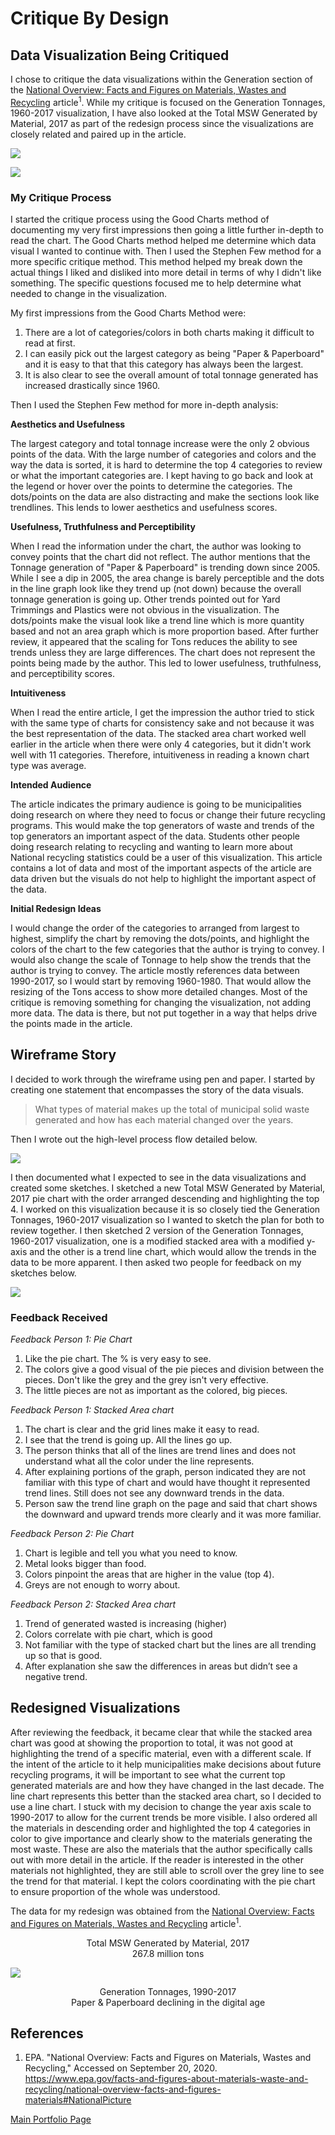 # Critique By Design

## Data Visualization Being Critiqued 

I chose to critique the data visualizations within the Generation section of the [National Overview: Facts and Figures on Materials, Wastes and Recycling](/https://www.epa.gov/facts-and-figures-about-materials-waste-and-recycling/national-overview-facts-and-figures-materials#NationalPicture) article<sup>1</sup>.  While my critique is focused on the Generation Tonnages, 1960-2017 visualization, I have also looked at the Total MSW Generated by Material, 2017 as part of the redesign process since the visualizations are closely related and paired up in the article.  


![](GenerationPieChart.JPG?raw=true)


![](GenerationStackedArea.JPG?raw=true)


### My Critique Process
I started the critique process using the Good Charts method of documenting my very first impressions then going a little further in-depth to read the chart. The Good Charts method helped me determine which data visual I wanted to continue with.  Then I used the Stephen Few method for a more specific critique method.  This method helped my break down the actual things I liked and disliked into more detail in terms of why I didn't like something. The specific questions focused me to help determine what needed to change in the visualization.

My first impressions from the Good Charts Method were:
1. There are a lot of categories/colors in both charts making it difficult to read at first.
2. I can easily pick out the largest category as being "Paper & Paperboard" and it is easy to that that this category has always been the largest. 
3. It is also clear to see the overall amount of total tonnage generated has increased drastically since 1960.

Then I used the Stephen Few method for more in-depth analysis:

**Aesthetics and Usefulness**

The largest category and total tonnage increase were the only 2 obvious points of the data.  With the large number of categories and colors and the way the data is sorted, it is hard to determine the top 4 categories to review or what the important categories are. I kept having to go back and look at the legend or hover over the points to determine the categories. The dots/points on the data are also distracting and make the sections look like trendlines.  This lends to lower aesthetics and usefulness scores.

**Usefulness, Truthfulness and Perceptibility**

When I read the information under the chart, the author was looking to convey points that the chart did not reflect. The author mentions that the Tonnage generation of "Paper & Paperboard" is trending down since 2005.  While I see a dip in 2005, the area change is barely perceptible and the dots in the line graph look like they trend up (not down) because the overall tonnage generation is going up. Other trends pointed out for Yard Trimmings and Plastics were not obvious in the visualization.  The dots/points make the visual look like a trend line which is more quantity based and not an area graph which is more proportion based. After further review, it appeared that the scaling for Tons reduces the ability to see trends unless they are large differences.  The chart does not represent the points being made by the author. This led to lower usefulness, truthfulness, and perceptibility scores. 

**Intuitiveness**

When I read the entire article, I get the impression the author tried to stick with the same type of charts for consistency sake and not because it was the best representation of the data. The stacked area chart worked well earlier in the article when there were only 4 categories, but it didn't work well with 11 categories. Therefore, intuitiveness in reading a known chart type was average. 

**Intended Audience**

The article indicates the primary audience is going to be municipalities doing research on where they need to focus or change their future recycling programs.  This would make the top generators of waste and trends of the top generators an important aspect of the data.  Students other people doing research relating to recycling and wanting to learn more about National recycling statistics could be a user of this visualization.  This article contains a lot of data and most of the important aspects of the article are data driven but the visuals do not help to highlight the important aspect of the data. 


**Initial Redesign Ideas**

I would change the order of the categories to arranged from largest to highest, simplify the chart by removing the dots/points, and highlight the colors of the chart to the few categories that the author is trying to convey. I would also change the scale of Tonnage to help show the trends that the author is trying to convey. The article mostly references data between 1990-2017, so I would start by removing 1960-1980. That would allow the resizing of the Tons access to show more detailed changes. Most of the critique is removing something for changing the visualization, not adding more data. The data is there, but not put together in a way that helps drive the points made in the article.

## Wireframe Story
I decided to work through the wireframe using pen and paper.  I started by creating one statement that encompasses the story of the data visuals.

>What types of material makes up the total of municipal solid waste generated and how has each material changed over the years. 

Then I wrote out the high-level process flow detailed below. 

![](WireframePage1.JPG?raw=true)

I then documented what I expected to see in the data visualizations and created some sketches.  I sketched a new Total MSW Generated by Material, 2017 pie chart with the order arranged descending and highlighting the top 4. I worked on this visualization because it is so closely tied the Generation Tonnages, 1960-2017 visualization so I wanted to sketch the plan for both to review together.  I then sketched 2 version of the Generation Tonnages, 1960-2017 visualization, one is a modified stacked area with a modified y-axis and the other is a trend line chart, which would allow the trends in the data to be more apparent. I then asked two people for feedback on my sketches below.  

![](WireframePage2.JPG?raw=true)


### Feedback Received

*Feedback Person 1: Pie Chart*  
1. Like the pie chart. The % is very easy to see.
2. The colors give a good visual of the pie pieces and division between the pieces. Don't like the grey and the grey isn't very effective.
3. The little pieces are not as important as the colored, big pieces.

*Feedback Person 1: Stacked Area chart*
1. The chart is clear and the grid lines make it easy to read. 
2. I see that the trend is going up.  All the lines go up.  
3. The person thinks that all of the lines are trend lines and does not understand what all the color under the line represents. 
4. After explaining portions of the graph, person indicated they are not familiar with this type of chart and would have thought it represented trend lines. Still does not see any downward trends in the data. 
5. Person saw the trend line graph on the page and said that chart shows the downward and upward trends more clearly and it was more familiar. 

*Feedback Person 2: Pie Chart*  
1. Chart is legible and tell you what you need to know.
2. Metal looks bigger than food.
3. Colors pinpoint the areas that are higher in the value (top 4).
4. Greys are not enough to worry about.

*Feedback Person 2: Stacked Area chart*
1. Trend of generated wasted is increasing (higher)
2. Colors correlate with pie chart, which is good
3. Not familiar with the type of stacked chart but the lines are all trending up so that is good. 
4. After explanation she saw the differences in areas but didn’t see a negative trend. 

## Redesigned Visualizations
After reviewing the feedback, it became clear that while the stacked area chart was good at showing the proportion to total, it was not good at highlighting the trend of a specific material, even with a different scale.  If the intent of the article to it help municipalities make decisions about future recycling programs, it will be important to see what the current top generated materials are and how they have changed in the last decade.  The line chart represents this better than the stacked area chart, so I decided to use a line chart.  I stuck with my decision to change the year axis scale to 1990-2017 to allow for the current trends be more visible.  I also ordered all the materials in descending order and highlighted the top 4 categories in color to give importance and clearly show to the materials generating the most waste.  These are also the materials that the author specifically calls out with more detail in the article.  If the reader is interested in the other materials not highlighted, they are still able to scroll over the grey line to see the trend for that material.  I kept the colors coordinating with the pie chart to ensure proportion of the whole was understood. 

The data for my redesign was obtained from the [National Overview: Facts and Figures on Materials, Wastes and Recycling](/https://www.epa.gov/facts-and-figures-about-materials-waste-and-recycling/national-overview-facts-and-figures-materials#NationalPicture) article<sup>1</sup>.



<div align="center">
Total MSW Generated by Material, 2017
</div>
<div align="center">
267.8 million tons
</div>
 
 
![](redesignedMSWPieChart.JPG?raw=true)




<div align="center">
Generation Tonnages, 1990-2017
 </div>
<div align="center">
Paper & Paperboard declining in the digital age
 </div> 
<div class="flourish-embed flourish-chart" data-src="visualisation/3790593" data-url="https://flo.uri.sh/visualisation/3790593/embed" aria-label=""><script src="https://public.flourish.studio/resources/embed.js"></script></div>




## References
1. EPA. "National Overview: Facts and Figures on Materials, Wastes and Recycling," Accessed on September 20, 2020.  https://www.epa.gov/facts-and-figures-about-materials-waste-and-recycling/national-overview-facts-and-figures-materials#NationalPicture



 [Main Portfolio Page](/README.md)

